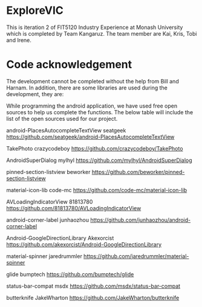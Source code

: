 
# ExploreVIC
This is iteration 2 of  FIT5120 Industry Experience at Monash University which is completed by Team Kangaruz.
The team member are Kai, Kris, Tobi and Irene.

# Code acknowledgement 

The development cannot be completed without the help from Bill and Harnam. In addition, there are some libraries are used during the development, they are:

While programming the android application, we have used free open sources to help us complete the functions. The below table will include the list of the open sources used for our project. 

android-PlacesAutocompleteTextView
seatgeek
https://github.com/seatgeek/android-PlacesAutocompleteTextView 

TakePhoto
crazycodeboy
https://github.com/crazycodeboy/TakePhoto 

AndroidSuperDialog
mylhyl
https://github.com/mylhyl/AndroidSuperDialog 

 pinned-section-listview
beworker
https://github.com/beworker/pinned-section-listview 

material-icon-lib
code-mc
https://github.com/code-mc/material-icon-lib

AVLoadingIndicatorView
81813780
https://github.com/81813780/AVLoadingIndicatorView

android-corner-label
junhaozhou
https://github.com/junhaozhou/android-corner-label

Android-GoogleDirectionLibrary
Akexorcist 
https://github.com/akexorcist/Android-GoogleDirectionLibrary 

material-spinner
jaredrummler
https://github.com/jaredrummler/material-spinner 

glide
bumptech
https://github.com/bumptech/glide 

status-bar-compat
msdx
https://github.com/msdx/status-bar-compat

butterknife
JakeWharton
https://github.com/JakeWharton/butterknife 



